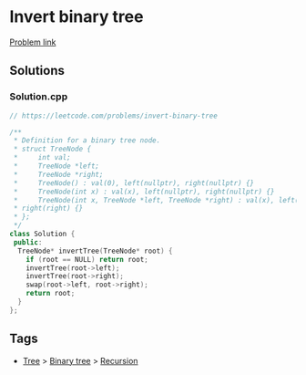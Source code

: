 # Invert binary tree

[Problem link](https://leetcode.com/problems/invert-binary-tree)

## Solutions


### Solution.cpp
```cpp
// https://leetcode.com/problems/invert-binary-tree

/**
 * Definition for a binary tree node.
 * struct TreeNode {
 *     int val;
 *     TreeNode *left;
 *     TreeNode *right;
 *     TreeNode() : val(0), left(nullptr), right(nullptr) {}
 *     TreeNode(int x) : val(x), left(nullptr), right(nullptr) {}
 *     TreeNode(int x, TreeNode *left, TreeNode *right) : val(x), left(left),
 * right(right) {}
 * };
 */
class Solution {
 public:
  TreeNode* invertTree(TreeNode* root) {
    if (root == NULL) return root;
    invertTree(root->left);
    invertTree(root->right);
    swap(root->left, root->right);
    return root;
  }
};
```
## Tags

* [Tree](/README.md#Tree) > [Binary tree](/README.md#Tree-Binary_tree) > [Recursion](/README.md#Tree-Binary_tree-Recursion)
